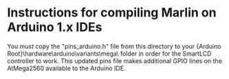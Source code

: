 Instructions for compiling Marlin on Arduino 1.x IDEs
=====================================================

You *must* copy the "pins_arduino.h" file from this directory to your {Arduino Root}\hardware\arduino\variants\mega\ folder in order for the SmartLCD controller to work. This updated pins file makes additional GPIO lines on the AtMega2560 available to the Arduino IDE.